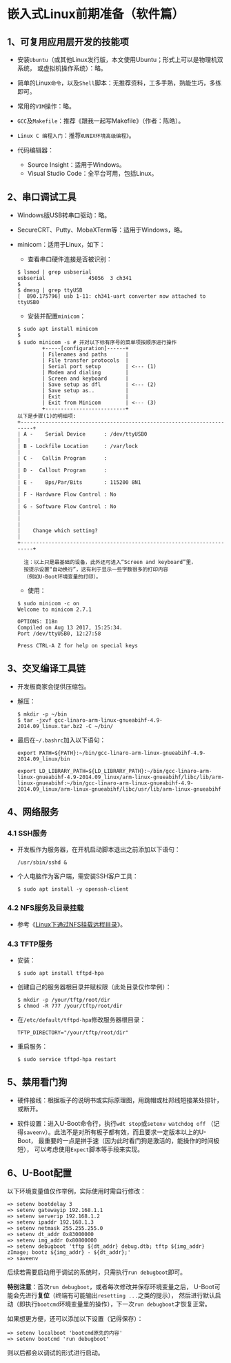 <meta http-equiv="Content-Type" content="text/html; charset=utf-8">

# 嵌入式Linux前期准备（软件篇）

## 1、可复用应用层开发的技能项

* 安装`Ubuntu`（或其他Linux发行版，本文使用Ubuntu；形式上可以是物理机双系统，
或虚拟机操作系统）：略。

* 简单的Linux`命令`，以及`Shell`脚本：无推荐资料，工多手熟，熟能生巧，多练即可。

* 常用的`VIM`操作：略。

* `GCC`及`Makefile`：推荐《跟我一起写Makefile》（作者：陈皓）。

* `Linux C 编程入门`：推荐`《UNIX环境高级编程》`。

* 代码编辑器：
    * Source Insight：适用于Windows。
    * Visual Studio Code：全平台可用，包括Linux。

## 2、串口调试工具

* Windows版USB转串口驱动：略。

* SecureCRT、Putty、MobaXTerm等：适用于Windows，略。

* minicom：适用于Linux，如下：

    * 查看串口硬件连接是否被识别：

    ````
    $ lsmod | grep usbserial
    usbserial              45056  3 ch341
    $
    $ dmesg | grep ttyUSB
    [  890.175796] usb 1-11: ch341-uart converter now attached to ttyUSB0
    ````

    * 安装并配置`minicom`：

    ````
    $ sudo apt install minicom
    $
    $ sudo minicom -s # 并对以下标有序号的菜单项按顺序进行操作
            +-----[configuration]------+
            | Filenames and paths      |
            | File transfer protocols  |
            | Serial port setup        | <--- (1)
            | Modem and dialing        |
            | Screen and keyboard      |
            | Save setup as dfl        | <--- (2)
            | Save setup as..          |
            | Exit                     |
            | Exit from Minicom        | <--- (3)
            +--------------------------+
    以下是步骤(1)的明细项:
    +-----------------------------------------------------------------------+
    | A -    Serial Device      : /dev/ttyUSB0                              |
    | B - Lockfile Location     : /var/lock                                 |
    | C -   Callin Program      :                                           |
    | D -  Callout Program      :                                           |
    | E -    Bps/Par/Bits       : 115200 8N1                                |
    | F - Hardware Flow Control : No                                        |
    | G - Software Flow Control : No                                        |
    |                                                                       |
    |    Change which setting?                                              |
    +-----------------------------------------------------------------------+
    ````
        注：以上只是最基础的设备，此外还可进入“Screen and keyboard”里，
        按提示设置“自动换行”，这有利于显示一些字数很多的打印内容
        （例如U-Boot环境变量的打印）。

    * 使用：

    ````
    $ sudo minicom -c on
    Welcome to minicom 2.7.1

    OPTIONS: I18n
    Compiled on Aug 13 2017, 15:25:34.
    Port /dev/ttyUSB0, 12:27:58

    Press CTRL-A Z for help on special keys
    ````

## 3、交叉编译工具链

* 开发板商家会提供压缩包。

* 解压：
    ````
    $ mkdir -p ~/bin
    $ tar -jxvf gcc-linaro-arm-linux-gnueabihf-4.9-2014.09_linux.tar.bz2 -C ~/bin/
    ````

* 最后在`~/.bashrc`加入以下语句：

    ````
    export PATH=${PATH}:~/bin/gcc-linaro-arm-linux-gnueabihf-4.9-2014.09_linux/bin

    export LD_LIBRARY_PATH=${LD_LIBRARY_PATH}:~/bin/gcc-linaro-arm-linux-gnueabihf-4.9-2014.09_linux/arm-linux-gnueabihf/libc/lib/arm-linux-gnueabihf:~/bin/gcc-linaro-arm-linux-gnueabihf-4.9-2014.09_linux/arm-linux-gnueabihf/libc/usr/lib/arm-linux-gnueabihf
    ````

## 4、网络服务

### 4.1 SSH服务

* 开发板作为服务器，在开机启动脚本退出之前添加以下语句：
    ````
    /usr/sbin/sshd &
    ````

* 个人电脑作为客户端，需安装SSH客户工具：
    ````
    $ sudo apt install -y openssh-client
    ````

### 4.2 NFS服务及目录挂载

* 参考《[Linux下通过NFS挂载远程目录](Linux下通过NFS挂载远程目录.md)》。

### 4.3 TFTP服务

* 安装：
    ````
    $ sudo apt install tftpd-hpa
    ````

* 创建自己的服务器根目录并赋权限（此处目录仅作举例）：
    ````
    $ mkdir -p /your/tftp/root/dir
    $ chmod -R 777 /your/tftp/root/dir
    ````

* 在`/etc/default/tftpd-hpa`修改服务器根目录：
    ````
    TFTP_DIRECTORY="/your/tftp/root/dir"
    ````

* 重启服务：
    ````
    $ sudo service tftpd-hpa restart
    ````

## 5、禁用看门狗

* 硬件接线：根据板子的说明书或实际原理图，用跳帽或杜邦线短接某处排针，
或断开。

* 软件设置：进入U-Boot命令行，执行`wdt stop`或`setenv watchdog off`
（记得`saveenv`）。此法不是对所有板子都有效，而且要求一定版本以上的U-Boot，
最重要的一点是拼手速（因为此时看门狗是激活的，能操作的时间极短），
可以考虑使用`Expect`脚本等手段来实现。

## 6、U-Boot配置

以下环境变量值仅作举例，实际使用时需自行修改：

````
=> setenv bootdelay 3
=> setenv gatewayip 192.168.1.1
=> setenv serverip 192.168.1.2
=> setenv ipaddr 192.168.1.3
=> setenv netmask 255.255.255.0
=> setenv dt_addr 0x83000000
=> setenv img_addr 0x80800000
=> setenv debugboot 'tftp ${dt_addr} debug.dtb; tftp ${img_addr} zImage; bootz ${img_addr} - ${dt_addr};'
=> saveenv
````

后续若需要启动用于调试的系统时，只需执行`run debugboot`即可。

**特别注意**：首次`run debugboot`，或者每次修改并保存环境变量之后，
U-Boot可能会先进行**复位**（终端有可能输出`resetting ...`之类的提示），
然后进行默认启动（即执行`bootcmd`环境变量里的操作），下一次`run debugboot`才恢复正常。

如果想更方便，还可以添加以下设置（记得保存）：

````
=> setenv localboot 'bootcmd原先的内容'
=> setenv bootcmd 'run debugboot'
````

则以后都会以调试的形式进行启动。

